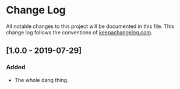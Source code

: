# Change Log
All notable changes to this project will be documented in this file. This change log follows the conventions of [keepachangelog.com](http://keepachangelog.com/).

## [1.0.0 - 2019-07-29]
### Added
- The whole dang thing.
